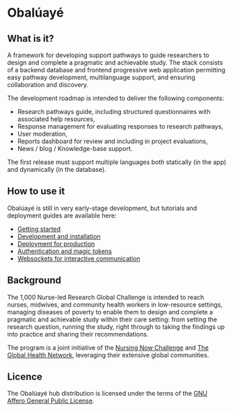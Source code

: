 # Obalúayé

## What is it?

A framework for developing support pathways to guide researchers to design and complete a pragmatic and achievable study. The stack consists of a backend database and frontend progressive web application permitting easy pathway development, multilanguage support, and ensuring collaboration and discovery.

The development roadmap is intended to deliver the following components:

- Research pathways guide, including structured questionnaires with associated help resources,
- Response management for evaluating responses to research pathways,
- User moderation,
- Reports dashboard for review and including in project evaluations,
- News / blog / Knowledge-base support.

The first release must support multiple languages both statically (in the app) and dynamically (in the database).

## How to use it

Obalúayé is still in very early-stage development, but tutorials and deployment guides are available here:

- [Getting started](https://github.com/whythawk/full-stack-fastapi-postgresql/blob/master/docs/getting-started.md)
- [Development and installation](https://github.com/whythawk/full-stack-fastapi-postgresql/blob/master/docs/development-guide.md)
- [Deployment for production](https://github.com/whythawk/full-stack-fastapi-postgresql/blob/master/docs/deployment-guide.md)
- [Authentication and magic tokens](https://github.com/whythawk/full-stack-fastapi-postgresql/blob/master/docs/authentication-guide.md)
- [Websockets for interactive communication](https://github.com/whythawk/full-stack-fastapi-postgresql/blob/master/docs/websocket-guide.md)

## Background

The 1,000 Nurse-led Research Global Challenge is intended to reach nurses, midwives, and community health workers in low-resource settings, managing diseases of poverty to enable them to design and complete a pragmatic and achievable study within their care setting: from setting the research question, running the study, right through to taking the findings up into practice and sharing their recommendations. 

The program is a joint initiative of the [Nursing Now Challenge](https://www.nursingnow.org/) and [The Global Health Network](https://tghn.org/), leveraging their extensive global communities. 

## Licence

The Obalúayé hub distribution is licensed under the terms of the [GNU Affero General Public License](https://github.com/whythawk/whyqd-hub/blob/main/LICENSE).